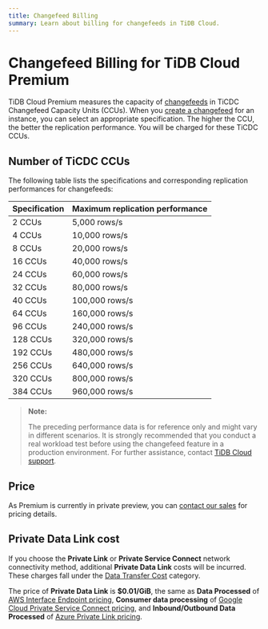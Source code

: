 ```yaml
---
title: Changefeed Billing
summary: Learn about billing for changefeeds in TiDB Cloud.
---
```


# Changefeed Billing for TiDB Cloud Premium

TiDB Cloud Premium measures the capacity of [changefeeds](/tidb-cloud/changefeed-overview-premium.md) in TiCDC Changefeed Capacity Units (CCUs). When you [create a changefeed](/tidb-cloud/changefeed-overview-premium.md#create-a-changefeed) for an instance, you can select an appropriate specification. The higher the CCU, the better the replication performance. You will be charged for these TiCDC CCUs.

## Number of TiCDC CCUs

The following table lists the specifications and corresponding replication performances for changefeeds:

| Specification | Maximum replication performance |
|---------------|---------------------------------|
| 2 CCUs        | 5,000 rows/s                    |
| 4 CCUs        | 10,000 rows/s                   |
| 8 CCUs        | 20,000 rows/s                   |
| 16 CCUs       | 40,000 rows/s                   |
| 24 CCUs       | 60,000 rows/s                   |
| 32 CCUs       | 80,000 rows/s                   |
| 40 CCUs       | 100,000 rows/s                  |
| 64 CCUs       | 160,000 rows/s                  |
| 96 CCUs       | 240,000 rows/s                  |
| 128 CCUs      | 320,000 rows/s                  |
| 192 CCUs      | 480,000 rows/s                  |
| 256 CCUs      | 640,000 rows/s                  |
| 320 CCUs      | 800,000 rows/s                  |
| 384 CCUs      | 960,000 rows/s                  |

> **Note:**
>
> The preceding performance data is for reference only and might vary in different scenarios. It is strongly recommended that you conduct a real workload test before using the changefeed feature in a production environment. For further assistance, contact [TiDB Cloud support](/tidb-cloud/tidb-cloud-support.md).

## Price

As Premium is currently in private preview, you can [contact our sales](https://www.pingcap.com/contact-us/) for pricing details.

## Private Data Link cost

If you choose the **Private Link** or **Private Service Connect** network connectivity method, additional **Private Data Link** costs will be incurred. These charges fall under the [Data Transfer Cost](https://www.pingcap.com/tidb-dedicated-pricing-details/#data-transfer-cost) category.

The price of **Private Data Link** is **$0.01/GiB**, the same as **Data Processed** of [AWS Interface Endpoint pricing](https://aws.amazon.com/privatelink/pricing/#Interface_Endpoint_pricing), **Consumer data processing** of [Google Cloud Private Service Connect pricing](https://cloud.google.com/vpc/pricing#psc-forwarding-rules), and **Inbound/Outbound Data Processed** of [Azure Private Link pricing](https://azure.microsoft.com/en-us/pricing/details/private-link/).

